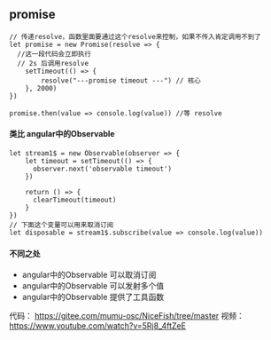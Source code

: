 ## promise
```
// 传递resolve，函数里面要通过这个resolve来控制，如果不传入肯定调用不到了
let promise = new Promise(resolve => {
  //这一段代码会立即执行
  // 2s 后调用resolve
    setTimeout(() => {
        resolve("---promise timeout ---") // 核心
    }, 2000)
})

promise.then(value => console.log(value)) //等 resolve
```
#### 类比 angular中的Observable
```
let stream1$ = new Observable(observer => {
    let timeout = setTimeout(() => {
      observer.next('observable timeout')
    })
    
    return () => {
      clearTimeout(timeout)
    }
})
// 下面这个变量可以用来取消订阅
let disposable = stream1$.subscribe(value => console.log(value))
```

#### 不同之处
- angular中的Observable 可以取消订阅
- angular中的Observable 可以发射多个值
- angular中的Observable 提供了工具函数


代码： https://gitee.com/mumu-osc/NiceFish/tree/master
视频： https://www.youtube.com/watch?v=5Rj8_4ftZeE
